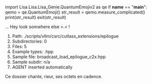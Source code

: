 
import Lisa.Lisa.Lisa_Genie.QuantumEmojiv2 as qe
if __name__ == "__main__":
  qemo = qe.QuantumEmoji()
  str_result = qemo.measure_complicated()
  print(str_result)
  exit(str_result)

... Hey look somwhere else >.< !

1. Path: ./scripts/vllm/csrc/cutlass_extensions/epilogue
2. Subdirectories: 0
3. Files: 5
4. Example types: .hpp
5. Sample file: broadcast_load_epilogue_c2x.hpp
6. Sample subdir: n/a
7. AGENT inserted automatically

Ce dossier chante, rieur, ses octets en cadence.
